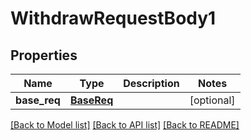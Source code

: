 # WithdrawRequestBody1

## Properties
Name | Type | Description | Notes
------------ | ------------- | ------------- | -------------
**base_req** | [**BaseReq**](BaseReq.md) |  | [optional] 

[[Back to Model list]](../README.md#documentation-for-models) [[Back to API list]](../README.md#documentation-for-api-endpoints) [[Back to README]](../README.md)



